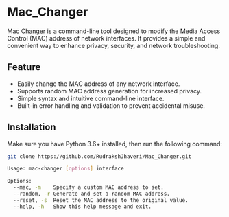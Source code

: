 # Mac_Changer
Mac Changer is a command-line tool designed to modify the Media Access Control (MAC) address of network interfaces. It provides a simple and convenient way to enhance privacy, security, and network troubleshooting.

## Feature

- Easily change the MAC address of any network interface.
- Supports random MAC address generation for increased privacy.
- Simple syntax and intuitive command-line interface.
- Built-in error handling and validation to prevent accidental misuse.

## Installation

Make sure you have Python 3.6+ installed, then run the following command:

```bash
git clone https://github.com/RudrakshJhaveri/Mac_Changer.git

Usage: mac-changer [options] interface

Options:
  --mac, -m    Specify a custom MAC address to set.
  --random, -r Generate and set a random MAC address.
  --reset, -s  Reset the MAC address to the original value.
  --help, -h   Show this help message and exit.
